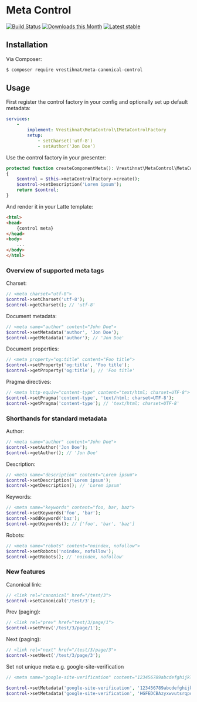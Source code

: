 Meta Control
============

[![Build Status](https://github.com/vrestihnat/meta-canonical-control/workflows/CI/badge.svg)](https://github.com/vrestihnat/meta-canonical-control/actions?query=workflow%3ACI+branch%3Amaster)
[![Downloads this Month](https://img.shields.io/packagist/dm/vrestihnat/meta-canonical-control.svg)](https://packagist.org/packages/vrestihnat/meta-canonical-control)
[![Latest stable](https://img.shields.io/packagist/v/vrestihnat/meta-canonical-control.svg)](https://packagist.org/packages/vrestihnat/meta-canonical-control)


Installation
------------

Via Composer:

```sh
$ composer require vrestihnat/meta-canonical-control
```


Usage
-----

First register the control factory in your config and optionally set up default metadata:
```yaml
services:
    -
        implement: Vrestihnat\MetaControl\IMetaControlFactory
        setup:
            - setCharset('utf-8')
            - setAuthor('Jon Doe')
```

Use the control factory in your presenter:
```php
protected function createComponentMeta(): Vrestihnat\MetaControl\MetaControl
{
    $control = $this->metaControlFactory->create();
    $control->setDescription('Lorem ipsum');
    return $control;
}
```

And render it in your Latte template:
```html
<html>
<head>
    {control meta}
</head>
<body>
    ...
</body>
</html>
```

### Overview of supported meta tags

Charset:
```php
// <meta charset="utf-8">
$control->setCharset('utf-8');
$control->getCharset(); // 'utf-8'
```

Document metadata:
```php
// <meta name="author" content="John Doe">
$control->setMetadata('author', 'Jon Doe');
$control->getMetadata('author'); // 'Jon Doe'
```

Document properties:
```php
// <meta property="og:title" content="Foo title">
$control->setProperty('og:title', 'Foo title');
$control->getProperty('og:title'); // 'Foo title'
```

Pragma directives:
```php
// <meta http-equiv="content-type" content="text/html; charset=UTF-8">
$control->setPragma('content-type', 'text/html; charset=UTF-8');
$control->getPragma('content-type'); // 'text/html; charset=UTF-8'
```

### Shorthands for standard metadata

Author:
```php
// <meta name="author" content="John Doe">
$control->setAuthor('Jon Doe');
$control->getAuthor(); // 'Jon Doe'
```

Description:
```php
// <meta name="description" content="Lorem ipsum">
$control->setDescription('Lorem ipsum');
$control->getDescription(); // 'Lorem ipsum'
```

Keywords:
```php
// <meta name="keywords" content="foo, bar, baz">
$control->setKeywords('foo', 'bar');
$control->addKeyword('baz');
$control->getKeywords(); // ['foo', 'bar', 'baz']
```

Robots:
```php
// <meta name="robots" content="noindex, nofollow">
$control->setRobots('noindex, nofollow');
$control->getRobots(); // 'noindex, nofollow'
```
### New features

Canonical link:
```php
// <link rel="canonical" href="/test/3">
$control->setCanonical('/test/3');
```
Prev (paging):
```php
// <link rel="prev" href="test/3/page/1">
$control->setPrev('/test/3/page/1');
```
Next (paging):
```php
// <link rel="next" href="/test/3/page/3">
$control->setNext('/test/3/page/3');
```
Set not unique meta e.g. google-site-verification
```php
// <meta name="google-site-verification" content="123456789abcdefghijklmnopqrstuvwxyzABCDEFGH">\n<meta name="google-site-verification" content="HGFEDCBAzyxwvutsrqponmlkjihgfedcba987654321">\n

$control->setMetadata('google-site-verification', '123456789abcdefghijklmnopqrstuvwxyzABCDEFGH');
$control->setMetadata('google-site-verification', 'HGFEDCBAzyxwvutsrqponmlkjihgfedcba987654321');
```
